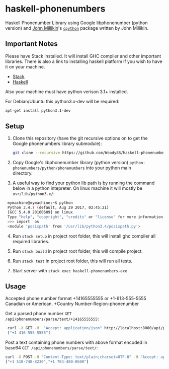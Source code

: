 haskell-phonenumbers
============================

Haskell Phonenumber Library using Google libphonenumber (python version) and [John Millikin](https://john-millikin.com/software/haskell-cpython)'s [`cpython`](http://hackage.haskell.org/package/cpython) package
written by John Millikin.

Important Notes
---------------

Please have Stack installed. It will install GHC compiler and other important libraries.
There is also a link to installing haskell platform if you wish to have it on your machine.
* [Stack](https://docs.haskellstack.org/en/stable/install_and_upgrade/)
* [Haskell](https://www.haskell.org/downloads)

Also your machine must have
python verison 3.1+ installed.

For Debian/Ubuntu this python3.x-dev will be required:
```bash
apt-get install python3.1-dev
```

Setup
-----
1. Clone this repository (have the git recursive options on to get the Google phonenumbers library submodule):
    ```bash
    git clone --recursive https://github.com/Woody88/haskell-phonenumbers.git
    ```
2. Copy Google's libphonenumber library (python version) `python-phonenumbers/python/phonenumbers` into your python main   
   directory.

3. A useful way to find your python lib path is by running the command below in a python intepreter.
   On linux machine it will mostly be `usr/lib/python3.x/`:
  ```bash
   mymachine@mymachine:~$ python
   Python 3.4.7 (default, Aug 29 2017, 03:45:21)
   [GCC 5.4.0 20160609] on linux
   Type "help", "copyright", "credits" or "license" for more information.
   >>> import  os
   <module 'posixpath' from '/usr/lib/python3.4/posixpath.py'>
   ```
4. Run `stack setup` in project root folder, this will install ghc compiler all required libraries.

5. Run `stack build` in project root folder, this will compile project.

7. Run `stack test` in project root folder, this will run all tests.

6. Start server with `stack exec haskell-phonenumbers-exe`

Usage
-----
Accepted phone number format +14165555555 or +1-613-555-5555 Canadian or American.
+Country Number-Region-phonenumber

Get a parsed phone number `GET /api/phonenumbers/parse/text/+14165555555`:
```bash
 curl -X GET -H  "Accept: application/json" http://localhost:8080/api/phonenumbers/parse/text/+14165555555
 ["+1 416-555-5555"]
```

Post a text containing phone numbers with above format encoded in base64 `GET /api/phonenumbers/parse/text/`:
```bash
curl -X POST -H "Content-Type: text/plain;charset=UTF-8" -H "Accept: application/json" -d "MTUxMDc0ODgyMzAgMTcwMzQ4MDA1MDAg" http://localhost:8080/api/phonenumbers/parse/text
["+1 510-748-8230","+1 703-480-0500"]
```
